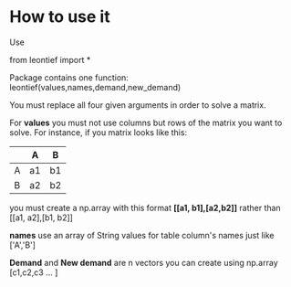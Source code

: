 <h1>How to use it</h1>

Use

from leontief import *


Package contains one function: leontief(values,names,demand,new_demand) 

You must replace all four given arguments in order to solve a matrix.

For <b>values</b> you must not use columns but rows of the matrix you want to solve. For instance, if you matrix looks like this:


|   | A  | B  |
|---|----|----|
| A | a1 | b1 |
| B | a2 | b2 |
            

you must create a np.array with this format <b>[[a1, b1],[a2,b2]]</b> rather than [[a1, a2],[b1, b2]]

<b>names</b> use an array of String values for table column's names just like ['A','B']

<b>Demand</b> and <b>New demand</b> are n vectors you can create using np.array [c1,c2,c3 ... ]
